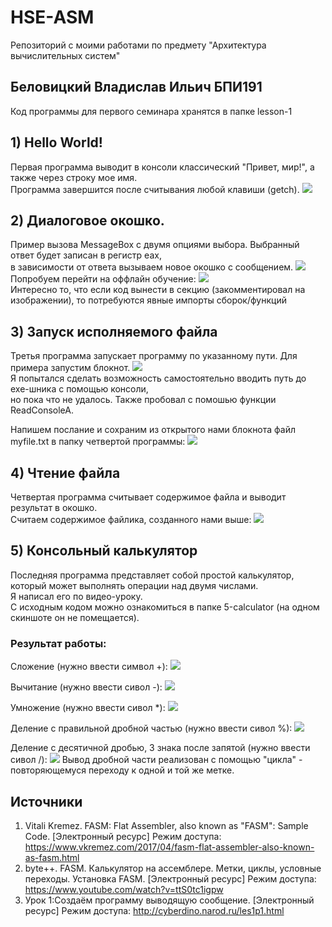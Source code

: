 # HSE-ASM
Репозиторий с моими работами по предмету "Архитектура вычислительных систем"

## Беловицкий Владислав Ильич БПИ191
Код программы для первого семинара хранятся в папке lesson-1

## 1) Hello World!
Первая программа выводит в консоли классический "Привет, мир!", а также через строку мое имя.</br>
Программа завершится после считывания любой клавиши (getch).
![](/lesson-1/1-helloWorld/screenshot.JPG)</br>

## 2) Диалоговое окошко.
Пример вызова MessageBox с двумя опциями выбора. Выбранный ответ будет записан в регистр eax,</br>
в зависимости от ответа вызываем новое окошко с сообщением.
![](/lesson-1/2-dialogForm/dialog-screenshot.JPG)</br>
Попробуем перейти на оффлайн обучение:
![](/lesson-1/2-dialogForm/error-screenshot.JPG)</br>
Интересно то, что если код вынести в секцию (закомментировал на изображении), то потребуются явные импорты сборок/функций

## 3) Запуск исполняемого файла
Третья программа запускает программу по указанному пути. Для примера запустим блокнот.
![](/lesson-1/3-startProcess/screenshot.JPG)</br>
Я попытался сделать возможность самостоятельно вводить путь до exe-шника с помощью консоли,</br>
но пока что не удалось. Также пробовал с помошью функции ReadConsoleA.

Напишем послание и сохраним из открытого нами блокнота файл myfile.txt в папку четвертой программы:
![](/lesson-1/3-startProcess/notepad-screenshot.JPG)</br>

## 4) Чтение файла
Четвертая программа считывает содержимое файла и выводит результат в окошко.</br>
Считаем содержимое файлика, созданного нами выше:
![](/lesson-1/4-readFile/screenshot.JPG)

## 5) Консольный калькулятор
Последняя программа представляет собой простой калькулятор, который может выполнять операции над двумя числами.</br>
Я написал его по видео-уроку.</br>
С исходным кодом можно ознакомиться в папке 5-calculator (на одном скиншоте он не помещается).
### Результат работы:
Сложение (нужно ввести символ +):
![](/lesson-1/5-calculator/add.JPG)

Вычитание (нужно ввести сивол -):
![](/lesson-1/5-calculator/sub.JPG)

Умножение (нужно ввести сивол *):
![](/lesson-1/5-calculator/mul.JPG)

Деление с правильной дробной частью (нужно ввести сивол %):
![](/lesson-1/5-calculator/mod.JPG)

Деление с десятичной дробью, 3 знака после запятой (нужно ввести сивол /):
![](/lesson-1/5-calculator/div.JPG)
Вывод дробной части реализован с помощью "цикла" - повторяющемуся переходу к одной и той же метке.

## Источники
1. Vitali Kremez. FASM: Flat Assembler, also known as "FASM": Sample Code. [Электронный
ресурс] Режим доступа: https://www.vkremez.com/2017/04/fasm-flat-assembler-also-known-as-fasm.html
2. byte++. FASM. Калькулятор на ассемблере. Метки, циклы, условные переходы. Установка FASM.
[Электронный ресурс] Режим доступа: https://www.youtube.com/watch?v=ttS0tc1igpw
3. Урок 1:Создаём программу выводящую сообщение. [Электронный ресурс] Режим доступа: http://cyberdino.narod.ru/les1p1.html


